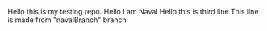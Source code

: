Hello this is my testing repo.
Hello I am Naval
Hello this is third line
This line is made from "navalBranch" branch